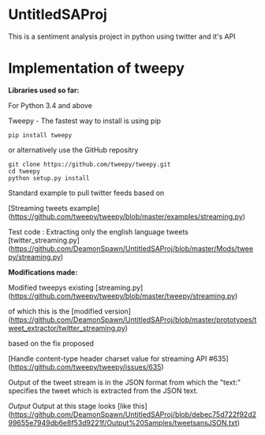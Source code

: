 # UntitledSAProj
This is a sentiment analysis project in python using twitter and it's API

Implementation of tweepy
========================

 __Libraries used so far:__
 
 For Python 3.4 and above
 
 Tweepy - The fastest way to install is using pip
 
    pip install tweepy

or alternatively use the GitHub repositry
    
    git clone https://github.com/tweepy/tweepy.git
    cd tweepy
    python setup.py install

Standard example to pull twitter feeds based on

   [Streaming tweets example] (https://github.com/tweepy/tweepy/blob/master/examples/streaming.py)

Test code :
Extracting only the english language tweets
    [twitter_streaming.py] (https://github.com/DeamonSpawn/UntitledSAProj/blob/master/Mods/tweepy/streaming.py)

__Modifications made:__

Modified tweepys existing [streaming.py] (https://github.com/tweepy/tweepy/blob/master/tweepy/streaming.py) 

   of which this is the [modified version] (https://github.com/DeamonSpawn/UntitledSAProj/blob/master/prototypes/tweet_extractor/twitter_streaming.py)

based on the fix proposed 

   [Handle content-type header charset value for streaming API #635] (https://github.com/tweepy/tweepy/issues/635)
   
Output of the tweet stream is in the JSON format from which the "text:" specifies the tweet which is extracted from the JSON text.

_Output_
Output at this stage looks [like this] (https://github.com/DeamonSpawn/UntitledSAProj/blob/debec75d722f92d299655e7949db6e8f53d9221f/Output%20Samples/tweetsansJSON.txt)





 